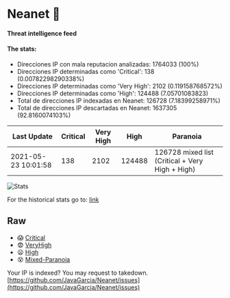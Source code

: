 # Neanet :hocho:
#### Threat intelligence feed
#### The stats:

- Direcciones IP con mala reputacion analizadas: 1764033 (100%)
- Direcciones IP determinadas como 'Critical':  138 (0.00782298290338%)
- Direcciones IP determinadas como 'Very High':  2102 (0.119158768572%)
- Direcciones IP determinadas como 'High':  124488 (7.05701083823)
- Total de direcciones IP indexadas en Neanet:  126728 (7.18399258971%)
- Total de direcciones IP descartadas en Neanet:  1637305 (92.8160074103%)

| Last Update | Critical | Very High | High | Paranoia |
| --- | --- | --- | --- | --- |
| 2021-05-23 10:01:58 | 138 | 2102 | 124488 | 126728 mixed list (Critical + Very High + High)|

![Stats](https://docs.google.com/spreadsheets/d/e/2PACX-1vSnaNMIXVabIpDJjufMlzH7poXnshF3mgd8Is1g9ytUEzVsP5my4Trn8f-xkoLLQ38xpL3HtmUexLo6/pubchart?oid=501124687&format=image)

For the historical stats go to: [link](/stats.csv)
## Raw
- :scream: [Critical](https://raw.githubusercontent.com/JavaGarcia/Neanet/master/blacklists/neanet_critical.txt)
- :fearful: [VeryHigh](https://raw.githubusercontent.com/JavaGarcia/Neanet/master/blacklists/neanet_veryHigh.txtt)
- :frowning: [High](https://raw.githubusercontent.com/JavaGarcia/Neanet/master/blacklists/neanet_high.txt)
- :dizzy_face: [Mixed-Paranoia](https://raw.githubusercontent.com/JavaGarcia/Neanet/master/blacklists/neanet_all.txt)


Your IP is indexed? You may request to takedown. [https://github.com/JavaGarcia/Neanet/issues](https://github.com/JavaGarcia/Neanet/issues)

































































































































































































































































































































































































































































































































































































































































































































































































































































































































































































































































































































































































































































































































































































































































































































































































































































































































































































































































































































































































































































































































































































































































































































































































































































































































































































































































































































































































































































































































































































































































































































































































































































































































































































































































































































































































































































































































































































































































































































































































































































































































































































































































































































































































































































































































































































































































































































































































































































































































































































































































































































































































































































































































































































































































































































































































































































































































































































































































































































































































































































































































































































































































































































































































































































































































































































































































































































































